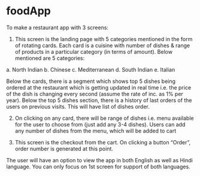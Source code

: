 # foodApp
To make a restaurant app with 3 screens:
1. This screen is the landing page with 5 categories mentioned in the form of rotating cards. Each
card is a cuisine with number of dishes & range of products in a particular category (in terms of
amount). Below mentioned are 5 categories:

a. North Indian
b. Chinese
c. Mediterranean
d. South Indian
e. Italian

Below the cards, there is a segment which shows top 5 dishes being ordered at the restaurant
which is getting updated in real time i.e. the price of the dish is changing every second (assume the rate
of inc. as 1% per year).
Below the top 5 dishes section, there is a history of last orders of the users on previous visits.
This will have list of dishes order.


2. On clicking on any card, there will be range of dishes i.e. menu available for the user to choose
from (just add any 3-4 dishes). Users can add any number of dishes from the menu, which will
be added to cart


3. This screen is the checkout from the cart. On clicking a button “Order”, order number is
generated at this point.

The user will have an option to view the app in both English as well as Hindi language. You can only
focus on 1st screen for support of both languages.
